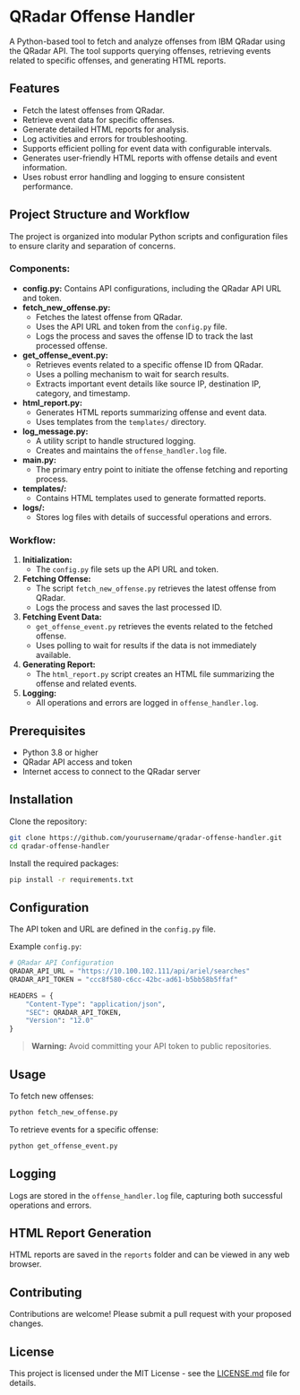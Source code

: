 # QRadar Offense Handler

A Python-based tool to fetch and analyze offenses from IBM QRadar using the QRadar API. The tool supports querying offenses, retrieving events related to specific offenses, and generating HTML reports.

## Features
- Fetch the latest offenses from QRadar.
- Retrieve event data for specific offenses.
- Generate detailed HTML reports for analysis.
- Log activities and errors for troubleshooting.
- Supports efficient polling for event data with configurable intervals.
- Generates user-friendly HTML reports with offense details and event information.
- Uses robust error handling and logging to ensure consistent performance.

## Project Structure and Workflow
The project is organized into modular Python scripts and configuration files to ensure clarity and separation of concerns.

### Components:
- **config.py:** Contains API configurations, including the QRadar API URL and token.
- **fetch_new_offense.py:**
  - Fetches the latest offense from QRadar.
  - Uses the API URL and token from the `config.py` file.
  - Logs the process and saves the offense ID to track the last processed offense.
- **get_offense_event.py:**
  - Retrieves events related to a specific offense ID from QRadar.
  - Uses a polling mechanism to wait for search results.
  - Extracts important event details like source IP, destination IP, category, and timestamp.
- **html_report.py:**
  - Generates HTML reports summarizing offense and event data.
  - Uses templates from the `templates/` directory.
- **log_message.py:**
  - A utility script to handle structured logging.
  - Creates and maintains the `offense_handler.log` file.
- **main.py:**
  - The primary entry point to initiate the offense fetching and reporting process.
- **templates/:**
  - Contains HTML templates used to generate formatted reports.
- **logs/:**
  - Stores log files with details of successful operations and errors.

### Workflow:
1. **Initialization:**
   - The `config.py` file sets up the API URL and token.
2. **Fetching Offense:**
   - The script `fetch_new_offense.py` retrieves the latest offense from QRadar.
   - Logs the process and saves the last processed ID.
3. **Fetching Event Data:**
   - `get_offense_event.py` retrieves the events related to the fetched offense.
   - Uses polling to wait for results if the data is not immediately available.
4. **Generating Report:**
   - The `html_report.py` script creates an HTML file summarizing the offense and related events.
5. **Logging:**
   - All operations and errors are logged in `offense_handler.log`.

## Prerequisites
- Python 3.8 or higher
- QRadar API access and token
- Internet access to connect to the QRadar server

## Installation
Clone the repository:
```bash
git clone https://github.com/yourusername/qradar-offense-handler.git
cd qradar-offense-handler
```

Install the required packages:
```bash
pip install -r requirements.txt
```

## Configuration
The API token and URL are defined in the `config.py` file.

Example `config.py`:
```python
# QRadar API Configuration
QRADAR_API_URL = "https://10.100.102.111/api/ariel/searches"
QRADAR_API_TOKEN = "ccc8f580-c6cc-42bc-ad61-b5bb58b5ffaf"

HEADERS = {
    "Content-Type": "application/json",
    "SEC": QRADAR_API_TOKEN,
    "Version": "12.0"
}
```

> **Warning:** Avoid committing your API token to public repositories.

## Usage
To fetch new offenses:
```bash
python fetch_new_offense.py
```

To retrieve events for a specific offense:
```bash
python get_offense_event.py
```

## Logging
Logs are stored in the `offense_handler.log` file, capturing both successful operations and errors.

## HTML Report Generation
HTML reports are saved in the `reports` folder and can be viewed in any web browser.

## Contributing
Contributions are welcome! Please submit a pull request with your proposed changes.

## License
This project is licensed under the MIT License - see the [LICENSE.md](LICENSE.md) file for details.

